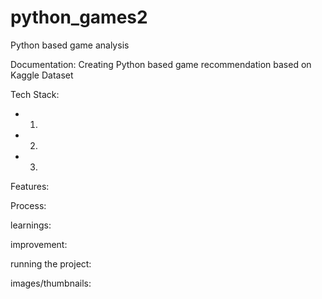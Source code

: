 # python_games2

Python based game analysis 

Documentation: 
Creating Python based game recommendation based on Kaggle Dataset 

Tech Stack: 
- 1. 
- 2. 
- 3.


Features: 


Process: 

learnings: 

improvement: 

running the project: 


images/thumbnails: 